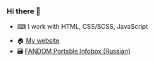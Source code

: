 ### Hi there 👋
* ⌨ I work with HTML, CSS/SCSS, JavaScript
<!--* 👪 I'm very active on [FANDOM](https://community.fandom.com/wiki/User:StickManReally)-->

- 🏠 [My website](https://thundiverter.github.io)
- 🗃 [FANDOM Portable Infobox (Russian)](https://github.com/Thundiverter/fandom-portable-infobox)

<!--
**Thundiverter/Thundiverter** is a ✨ _special_ ✨ repository because its `README.md` (this file) appears on your GitHub profile.

Here are some ideas to get you started:

- 🔭 I’m currently working on ...
- 🌱 I’m currently learning ...
- 👯 I’m looking to collaborate on ...
- 🤔 I’m looking for help with ...
- 💬 Ask me about ...
- 📫 How to reach me: ...
- 😄 Pronouns: ...
- ⚡ Fun fact: ...
-->
